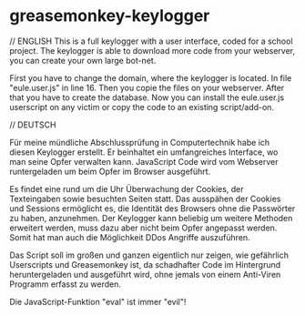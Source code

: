 # greasemonkey-keylogger

// ENGLISH
This is a full keylogger with a user interface, coded for a school project.
The keylogger is able to download more code from your webserver, you can create your own large bot-net.


First you have to change the domain, where the keylogger is located.
In file "eule.user.js" in line 16.
Then you copie the files on your webserver.
After that you have to create the database.
Now you can install the eule.user.js userscript on any victim or copy the code to an existing script/add-on.


// DEUTSCH

Für meine mündliche Abschlussprüfung in Computertechnik habe ich diesen Keylogger erstellt. 
Er beinhaltet ein umfangreiches Interface, wo man seine Opfer verwalten kann.
JavaScript Code wird vom Webserver runtergeladen um beim Opfer im Browser ausgeführt.

Es findet eine rund um die Uhr Überwachung der Cookies, der Texteingaben sowie besuchten Seiten statt.
Das ausspähen der Cookies und Sessions ermöglicht es, die Identität des Browsers ohne die Passwörter zu haben, anzunehmen.
Der Keylogger kann beliebig um weitere Methoden erweitert werden, muss dazu aber nicht beim Opfer angepasst werden.
Somit hat man auch die Möglichkeit DDos Angriffe auszuführen.

Das Script soll im großen und ganzen eigentlich nur zeigen, wie gefährlich Userscripts und Greasemonkey ist, 
da schadhafter Code im Hintergrund heruntergeladen und ausgeführt wird, ohne jemals von einem Anti-Viren Programm erfasst zu werden.

Die JavaScript-Funktion "eval" ist immer "evil"!
